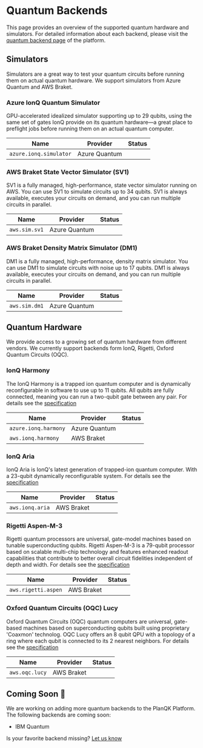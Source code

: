 # Quantum Backends

This page provides an overview of the supported quantum hardware and simulators.
For detailed information about each backend, please visit the [quantum backend page](https://platform.planqk.de/quantum-backends) of the platform.

## Simulators

Simulators are a great way to test your quantum circuits before running them on actual quantum hardware.
We support simulators from Azure Quantum and AWS Braket.

### Azure IonQ Quantum Simulator

GPU-accelerated idealized simulator supporting up to 29 qubits, using the same set of gates IonQ provide on its quantum hardware—a great place to preflight jobs before running them on an actual quantum computer.

| Name                 | Provider      | Status                                     |
|----------------------|---------------|--------------------------------------------|
| `azure.ionq.simulator` | Azure Quantum | <BackendStatus id="azure.ionq.simulator"/> |

### AWS Braket State Vector Simulator (SV1)

SV1 is a fully managed, high-performance, state vector simulator running on AWS.
You can use SV1 to simulate circuits up to 34 qubits.
SV1 is always available, executes your circuits on demand, and you can run multiple circuits in parallel.

| Name        | Provider      | Status                            |
|-------------|---------------|-----------------------------------|
| `aws.sim.sv1` | Azure Quantum | <BackendStatus id="aws.sim.sv1"/> |

### AWS Braket Density Matrix Simulator (DM1)

DM1 is a fully managed, high-performance, density matrix simulator.
You can use DM1 to simulate circuits with noise up to 17 qubits.
DM1 is always available, executes your circuits on demand, and you can run multiple circuits in parallel.

| Name          | Provider      | Status                            |
|---------------|---------------|-----------------------------------|
| `aws.sim.dm1` | Azure Quantum | <BackendStatus id="aws.sim.dm1"/> |

## Quantum Hardware

We provide access to a growing set of quantum hardware from different vendors.
We currently support backends form IonQ, Rigetti, Oxford Quantum Circuits (OQC).

### IonQ Harmony

The IonQ Harmony is a trapped ion quantum computer and is dynamically reconfigurable in software to use up to 11 qubits.
All qubits are fully connected, meaning you can run a two-qubit gate between any pair.
For details see the [specification](https://ionq.com/quantum-systems/harmony)

| Name                 | Provider      | Status                                   |
|----------------------|---------------|------------------------------------------|
| `azure.ionq.harmony` | Azure Quantum | <BackendStatus id="azure.ionq.harmony"/> |
| `aws.ionq.harmony`   | AWS Braket    | <BackendStatus id="aws.ionq.harmony"/>   |

### IonQ Aria

IonQ Aria is IonQ's latest generation of trapped-ion quantum computer.
With a 23-qubit dynamically reconfigurable system.
For details see the [specification](https://ionq.com/quantum-systems/aria)

| Name            | Provider   | Status                              |
|-----------------|------------|-------------------------------------|
| `aws.ionq.aria` | AWS Braket | <BackendStatus id="aws.ionq.aria"/> |

### Rigetti Aspen-M-3

Rigetti quantum processors are universal, gate-model machines based on tunable superconducting qubits.
Rigetti Aspen-M-3 is a 79-qubit processor based on scalable multi-chip technology and features enhanced readout capabilities that contribute to better overall circuit fidelities independent of depth and width.
For details see the [specification](https://qcs.rigetti.com/qpus)

| Name                | Provider   | Status                                  |
|---------------------|------------|-----------------------------------------|
| `aws.rigetti.aspen` | AWS Braket | <BackendStatus id="aws.rigetti.aspen"/> |

### Oxford Quantum Circuits (OQC) Lucy

Oxford Quantum Circuits (OQC) quantum computers are universal, gate-based machines based on superconducting qubits built using proprietary 'Coaxmon' technolog.
OQC Lucy offers an 8 qubit QPU with a topology of a ring where each qubit is connected to its 2 nearest neighbors.
For details see the [specification](https://oxfordquantumcircuits.com/technology)

| Name           | Provider   | Status                             |
|----------------|------------|------------------------------------|
| `aws.oqc.lucy` | AWS Braket | <BackendStatus id="aws.oqc.lucy"/> |

## Coming Soon :eyes:

We are working on adding more quantum backends to the PlanQK Platform.
The following backends are coming soon:

- IBM Quantum

Is your favorite backend missing? [Let us know](https://join.slack.com/t/planqk-platform/shared_invite/zt-1b4899wqr-xqOYLSCr8KqYkREi251NxQ&#41)
